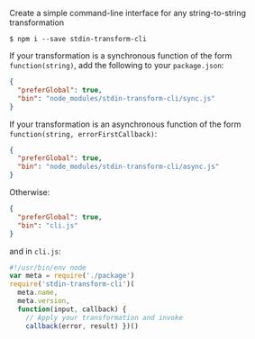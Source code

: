 Create a simple command-line interface for any string-to-string transformation

```shellcode
$ npm i --save stdin-transform-cli
```

If your transformation is a synchronous function of the form `function(string)`, add the following to your `package.json`:

```json
{
  "preferGlobal": true,
  "bin": "node_modules/stdin-transform-cli/sync.js"
}
```

If your transformation is an asynchronous function of the form `function(string, errorFirstCallback)`:

```json
{
  "preferGlobal": true,
  "bin": "node_modules/stdin-transform-cli/async.js"
}
```

Otherwise:

```json
{
  "preferGlobal": true,
  "bin": "cli.js"
}
```

and in `cli.js`:

```javascript
#!/usr/bin/env node
var meta = require('./package')
require('stdin-transform-cli')(
  meta.name,
  meta.version,
  function(input, callback) {
    // Apply your transformation and invoke
    callback(error, result) })()
```
